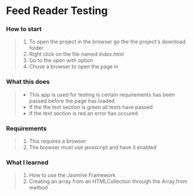 # Feed Reader Testing

### How to start
> 1. To open the project in the browser go the the project's download folder
> 2. Right click on the file named _index.html_
> 3. Go to the _open with_ option
> 4. Chose a browser to open the page in

### What this does
> - This app is used for testing is certain requirements has been passed before the page has loaded
> - If the the text section is green all tests have passed
> - If the text section is red an error has occured

### Requirements
> 1. This requires a browser
> 2. The browser must use javascript and have it enabled

### What I learned
> 1. How to use the Jasmine Framework
> 2. Creating an array from an HTMLCollection through the Array.from method